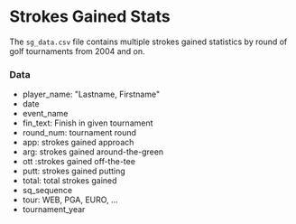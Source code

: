 # Strokes Gained Stats

The `sg_data.csv` file contains multiple strokes gained statistics by round of golf tournaments from 2004 and on.

### Data

* player_name: "Lastname, Firstname"
* date
* event_name
* fin_text: Finish in given tournament   
* round_num: tournament round
* app: strokes gained approach
* arg: strokes gained around-the-green
* ott :strokes gained off-the-tee
* putt: strokes gained putting
* total: total strokes gained
* sq_sequence
* tour: WEB, PGA, EURO, ...
* tournament_year
